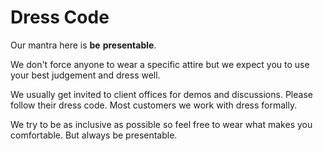 # Dress Code

Our mantra here is **be** **presentable**.

We don't force anyone to wear a specific attire but we expect you to use your best judgement and dress well.

We usually get invited to client offices for demos and discussions. Please follow their dress code. Most customers we work with dress formally.

We try to be as inclusive as possible so feel free to wear what makes you comfortable. But always be presentable.

